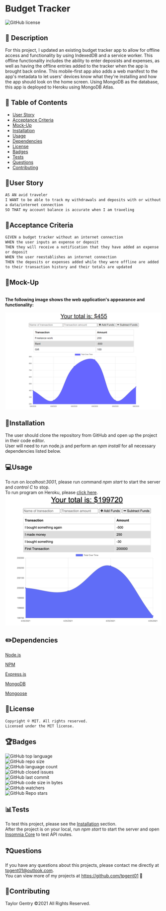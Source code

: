 # Budget Tracker
![GitHub license](https://img.shields.io/badge/license-MIT-blue.svg)


## 💬 Description 
For this project, I updated an existing budget tracker app to allow for offline access and functionality by using IndexedDB and a service worker. This offline functionality includes the ability to enter deposists and expenses, as well as having the offline entries added to the tracker when the app is brought back online. 
This mobile-first app also adds a web manifest to the app's metadata to let users' devices know what they're installing and how the app should look on the home screen. Using MongoDB as the database, this app is deployed to Heroku using MongoDB Atlas.


## 📓 Table of Contents

* [User Story](#user-story)
* [Acceptance Criteria](#acceptance-criteria)
* [Mock-Up](#mock-up)
* [Installation](#installation)
* [Usage](#usage)
* [Dependencies](#dependencies)
* [License](#license)
* [Badges](#badges)
* [Tests](#tests)
* [Questions](#questions)
* [Contributing](#contributing)


## 🧠User Story
```
AS AN avid traveler
I WANT to be able to track my withdrawals and deposits with or without a data/internet connection
SO THAT my account balance is accurate when I am traveling 
```


## 🧩Acceptance Criteria
```
GIVEN a budget tracker without an internet connection
WHEN the user inputs an expense or deposit
THEN they will receive a notification that they have added an expense or deposit
WHEN the user reestablishes an internet connection
THEN the deposits or expenses added while they were offline are added to their transaction history and their totals are updated
```


## 🎨Mock-Up
<br>**The following image shows the web application's appearance and functionality:**</br>
<br>![](public/images/mock-up.png)</br>


## 🔌Installation

The user should clone the repository from GitHub and open up the project in their code editor.
<br>User will need to run node.js and perform an _npm install_ for all necessary dependencies listed below.</br>


## 💻Usage 
To run on _localhost:3001_, please run command _npm start_ to start the server and _control C_ to stop.
<br>To run program on Heroku, please [click here](https://pacific-falls-07240.herokuapp.com/ ).</br>
![](public/images/example.png)


## ✏️Dependencies
<p><a href="https://nodejs.org/">Node.js</a></p>
<p><a href="https://www.npmjs.com/">NPM</a></p>
<p><a href="https://www.npmjs.com/package/express">Express.js</a></p>
<p><a href="https://www.mongodb.com/">MongoDB</a></p>
<p><a href="https://www.npmjs.com/package/mongoose">Mongoose</a></p>


## 🔐License
```
Copyright © MIT. All rights reserved. 
Licensed under the MIT license.
```


## 🏆Badges

![GitHub top language](https://img.shields.io/github/languages/top/tpgent01/budget-tracker?color=red&style=plastic)
<br>![GitHub repo size](https://img.shields.io/github/repo-size/tpgent01/budget-tracker?color=orange&style=plastic)</br>
![GitHub language count](https://img.shields.io/github/languages/count/tpgent01/budget-tracker?color=yellow&style=plastic)
<br>![GitHub closed issues](https://img.shields.io/github/issues-closed/tpgent01/budget-tracker?color=brightgreen&style=plastic)</br>
![GitHub last commit](https://img.shields.io/github/last-commit/tpgent01/budget-tracker?color=blueviolet&style=plastic)
<br>![GitHub code size in bytes](https://img.shields.io/github/languages/code-size/tpgent01/budget-tracker?color=ff69b4&style=plastic)</br>
![GitHub watchers](https://img.shields.io/github/watchers/tpgent01/budget-tracker?style=social)
<br>![GitHub Repo stars](https://img.shields.io/github/stars/tpgent01/budget-tracker?style=social)</br>



## 📊Tests

To test this project, please see the [Installation](#installation) section.
<br>After the project is on your local, run _npm start_ to start the server and open [Insomnia Core](https://insomnia.rest/products/insomnia) to test API routes.</br>


## ❓Questions

If you have any questions about this projects, please contact me directly at tpgent01@outlook.com. 
<br>You can view more of my projects at https://github.com/tpgent01 👾</br>


## 📌Contributing

Taylor Gentry ©2021 All Rights Reserved.
